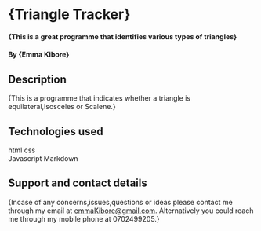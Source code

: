 # {Triangle Tracker}
#### {This is a great programme that identifies various types of triangles}
#### By **{Emma Kibore}**
## Description
{This is a programme that indicates whether a triangle is equilateral,Isosceles or Scalene.}
## Technologies used
 html
 css               
 Javascript
 Markdown
## Support and contact details
{Incase of any concerns,issues,questions or ideas please contact me through my email at emmaKibore@gmail.com. Alternatively you could reach me through my mobile phone at 0702499205.}
